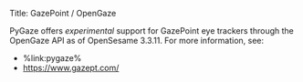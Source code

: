 Title: GazePoint / OpenGaze

PyGaze offers *experimental* support for GazePoint eye trackers through the OpenGaze API as of OpenSesame 3.3.11. For more information, see:

- %link:pygaze%
- <https://www.gazept.com/>
